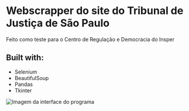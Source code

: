 # Webscrapper do site do Tribunal de Justiça de São Paulo

Feito como teste para o Centro de Regulação e Democracia do Insper

## Built with:

- Selenium
- BeautifulSoup
- Pandas
- Tkinter

<img src="http://prntscr.com/1nmoft2" alt="Imagem da interface do programa">